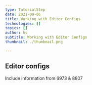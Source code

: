 ```yaml
---
type: TutorialStep
date: 2021-09-06
title: Working with Editor Configs
technologies: []
topics: []
author: hs
subtitle: Working with Editor Configs
thumbnail: ./thumbnail.png

---
```


## Editor configs
Include information from 6973 & 8807
